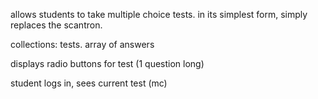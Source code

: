 <p>allows students to take multiple choice tests. in its simplest form, simply replaces the scantron.</p>
<p>collections: tests.  array of answers</p>
<p>displays radio buttons for test (1 question long)</p>
<p></p>
<p>student logs in, sees current test (mc) </p>
